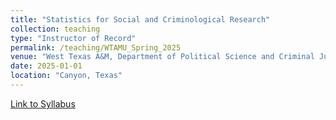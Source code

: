 ```yaml
---
title: "Statistics for Social and Criminological Research"
collection: teaching
type: "Instructor of Record"
permalink: /teaching/WTAMU_Spring_2025
venue: "West Texas A&M, Department of Political Science and Criminal Justice"
date: 2025-01-01
location: "Canyon, Texas"
---
```


[Link to Syllabus](https://www.dropbox.com/scl/fi/64qscttx0mvmbcig5h8rb/Syllabus_POSC6388.pdf?rlkey=nexriv4fmcf8blh56xkc2de99&dl=0)
